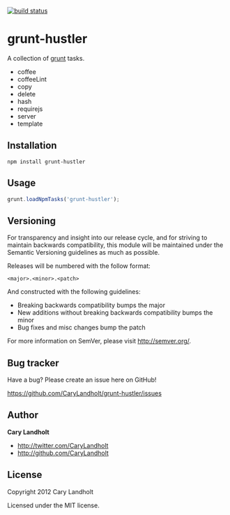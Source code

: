 [![build status](https://secure.travis-ci.org/CaryLandholt/grunt-hustler.png)](http://travis-ci.org/CaryLandholt/grunt-hustler)
# grunt-hustler

A collection of [grunt](https://github.com/cowboy/grunt) tasks.

* coffee
* coffeeLint
* copy
* delete
* hash
* requirejs
* server
* template


## Installation

```
npm install grunt-hustler
```


## Usage

``` javascript
grunt.loadNpmTasks('grunt-hustler');
```


## Versioning

For transparency and insight into our release cycle, and for striving to maintain backwards compatibility, this module will be maintained under the Semantic Versioning guidelines as much as possible.

Releases will be numbered with the follow format:

`<major>.<minor>.<patch>`

And constructed with the following guidelines:

* Breaking backwards compatibility bumps the major
* New additions without breaking backwards compatibility bumps the minor
* Bug fixes and misc changes bump the patch

For more information on SemVer, please visit http://semver.org/.


## Bug tracker

Have a bug?  Please create an issue here on GitHub!

https://github.com/CaryLandholt/grunt-hustler/issues


## Author

**Cary Landholt**

+ http://twitter.com/CaryLandholt
+ http://github.com/CaryLandholt


## License

Copyright 2012 Cary Landholt

Licensed under the MIT license.